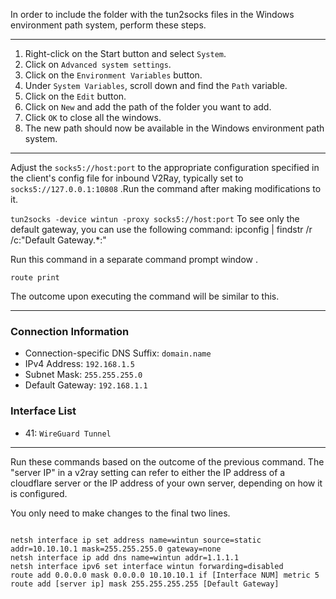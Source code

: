 

In order to include the folder with the tun2socks files in the Windows environment path system, perform these steps.

--------------------------------

1. Right-click on the Start button and select `System`.
2. Click on `Advanced system settings`.
3. Click on the `Environment Variables` button.
4. Under `System Variables`, scroll down and find the `Path` variable.
5. Click on the `Edit` button.
6. Click on `New` and add the path of the folder you want to add.
7. Click `OK` to close all the windows.
8. The new path should now be available in the Windows environment path system.


----------------------------------------------
Adjust the `socks5://host:port` to the appropriate configuration specified in the client's config file for inbound V2Ray, typically set to `socks5://127.0.0.1:10808` .Run the command after making modifications to it.

`
tun2socks -device wintun -proxy socks5://host:port
`
 To see only the default gateway, you can use the following command:
ipconfig | findstr /r /c:"Default Gateway.*:"

Run this command in a separate command prompt window .

`
route print
`

The outcome upon executing the command will be similar to this.

---------------------
 ### Connection Information

- Connection-specific DNS Suffix: `domain.name`
- IPv4 Address: `192.168.1.5`
- Subnet Mask: `255.255.255.0`
- Default Gateway: `192.168.1.1`

### Interface List

- 41: `WireGuard Tunnel`

---------------------------


Run these commands based on the outcome of the previous command.
The "server IP" in a v2ray setting can refer to either the IP address of a cloudflare server or the IP address of your own server, depending on how it is configured.

You only need to make changes to the final two lines.

```

netsh interface ip set address name=wintun source=static addr=10.10.10.1 mask=255.255.255.0 gateway=none
netsh interface ip add dns name=wintun addr=1.1.1.1
netsh interface ipv6 set interface wintun forwarding=disabled
route add 0.0.0.0 mask 0.0.0.0 10.10.10.1 if [Interface NUM] metric 5
route add [server ip] mask 255.255.255.255 [Default Gateway]

```
